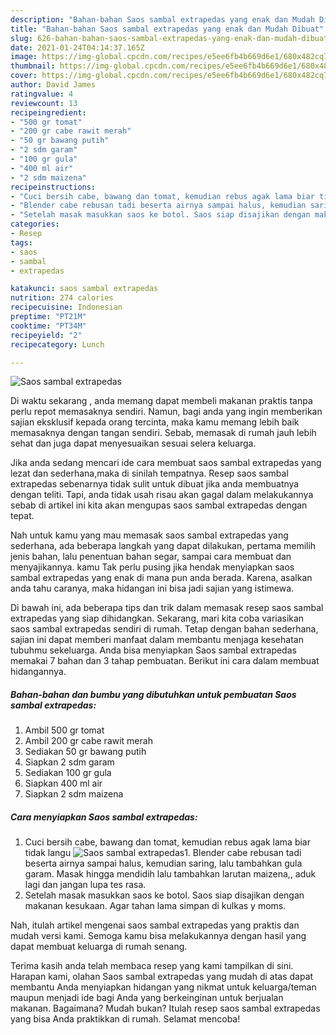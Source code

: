 ```yaml
---
description: "Bahan-bahan Saos sambal extrapedas yang enak dan Mudah Dibuat"
title: "Bahan-bahan Saos sambal extrapedas yang enak dan Mudah Dibuat"
slug: 626-bahan-bahan-saos-sambal-extrapedas-yang-enak-dan-mudah-dibuat
date: 2021-01-24T04:14:37.165Z
image: https://img-global.cpcdn.com/recipes/e5ee6fb4b669d6e1/680x482cq70/saos-sambal-extrapedas-foto-resep-utama.jpg
thumbnail: https://img-global.cpcdn.com/recipes/e5ee6fb4b669d6e1/680x482cq70/saos-sambal-extrapedas-foto-resep-utama.jpg
cover: https://img-global.cpcdn.com/recipes/e5ee6fb4b669d6e1/680x482cq70/saos-sambal-extrapedas-foto-resep-utama.jpg
author: David James
ratingvalue: 4
reviewcount: 13
recipeingredient:
- "500 gr tomat"
- "200 gr cabe rawit merah"
- "50 gr bawang putih"
- "2 sdm garam"
- "100 gr gula"
- "400 ml air"
- "2 sdm maizena"
recipeinstructions:
- "Cuci bersih cabe, bawang dan tomat, kemudian rebus agak lama biar tidak langu"
- "Blender cabe rebusan tadi beserta airnya sampai halus, kemudian saring, lalu tambahkan gula garam. Masak hingga mendidih lalu tambahkan larutan maizena,, aduk lagi dan jangan lupa tes rasa."
- "Setelah masak masukkan saos ke botol. Saos siap disajikan dengan makanan kesukaan. Agar tahan lama simpan di kulkas y moms."
categories:
- Resep
tags:
- saos
- sambal
- extrapedas

katakunci: saos sambal extrapedas 
nutrition: 274 calories
recipecuisine: Indonesian
preptime: "PT21M"
cooktime: "PT34M"
recipeyield: "2"
recipecategory: Lunch

---
```



![Saos sambal extrapedas](https://img-global.cpcdn.com/recipes/e5ee6fb4b669d6e1/680x482cq70/saos-sambal-extrapedas-foto-resep-utama.jpg)

Di waktu  sekarang , anda memang dapat membeli makanan praktis tanpa perlu repot memasaknya sendiri. Namun, bagi anda yang ingin memberikan sajian eksklusif kepada orang tercinta, maka kamu memang lebih baik memasaknya dengan tangan sendiri. Sebab, memasak di rumah jauh lebih sehat dan juga dapat menyesuaikan sesuai selera keluarga.

Jika anda sedang mencari ide cara membuat saos sambal extrapedas yang lezat dan sederhana,maka di sinilah tempatnya. Resep saos sambal extrapedas  sebenarnya tidak sulit untuk dibuat jika anda membuatnya dengan teliti. Tapi, anda tidak usah risau akan gagal dalam melakukannya 
sebab di artikel ini kita akan mengupas saos sambal extrapedas dengan tepat.  



Nah untuk kamu yang mau memasak saos sambal extrapedas yang sederhana, ada beberapa langkah yang dapat dilakukan, pertama memilih jenis bahan, lalu penentuan bahan segar, sampai cara membuat dan menyajikannya. kamu Tak perlu pusing jika hendak menyiapkan saos sambal extrapedas yang enak di mana pun anda berada. Karena, asalkan anda  tahu caranya, maka hidangan ini bisa jadi sajian yang istimewa.

Di bawah ini, ada beberapa tips dan trik dalam memasak resep saos sambal extrapedas yang siap dihidangkan. Sekarang, mari kita coba variasikan saos sambal extrapedas sendiri di rumah. Tetap dengan bahan sederhana, sajian ini dapat memberi manfaat dalam membantu menjaga kesehatan tubuhmu sekeluarga. Anda bisa menyiapkan Saos sambal extrapedas memakai 7 bahan dan 3 tahap pembuatan. Berikut ini cara dalam membuat hidangannya.

<!--inarticleads1-->

##### Bahan-bahan dan bumbu yang dibutuhkan untuk pembuatan Saos sambal extrapedas:

1. Ambil 500 gr tomat
1. Ambil 200 gr cabe rawit merah
1. Sediakan 50 gr bawang putih
1. Siapkan 2 sdm garam
1. Sediakan 100 gr gula
1. Siapkan 400 ml air
1. Siapkan 2 sdm maizena




<!--inarticleads2-->

##### Cara menyiapkan Saos sambal extrapedas:

1. Cuci bersih cabe, bawang dan tomat, kemudian rebus agak lama biar tidak langu
<img src="https://img-global.cpcdn.com/steps/54e2848bdd26a65a/160x128cq70/saos-sambal-extrapedas-langkah-memasak-1-foto.jpg" alt="Saos sambal extrapedas">1. Blender cabe rebusan tadi beserta airnya sampai halus, kemudian saring, lalu tambahkan gula garam. Masak hingga mendidih lalu tambahkan larutan maizena,, aduk lagi dan jangan lupa tes rasa.
1. Setelah masak masukkan saos ke botol. Saos siap disajikan dengan makanan kesukaan. Agar tahan lama simpan di kulkas y moms.




Nah, itulah artikel mengenai  saos sambal extrapedas  yang praktis dan mudah versi kami. Semoga kamu bisa melakukannya dengan hasil yang dapat membuat keluarga di rumah senang. 

Terima kasih anda telah membaca resep yang kami tampilkan di sini. Harapan kami, olahan  Saos sambal extrapedas yang mudah di atas dapat membantu Anda menyiapkan hidangan yang nikmat untuk keluarga/teman maupun menjadi ide bagi Anda yang berkeinginan untuk berjualan makanan. Bagaimana? Mudah bukan? Itulah resep saos sambal extrapedas yang bisa Anda praktikkan di rumah. Selamat mencoba!

